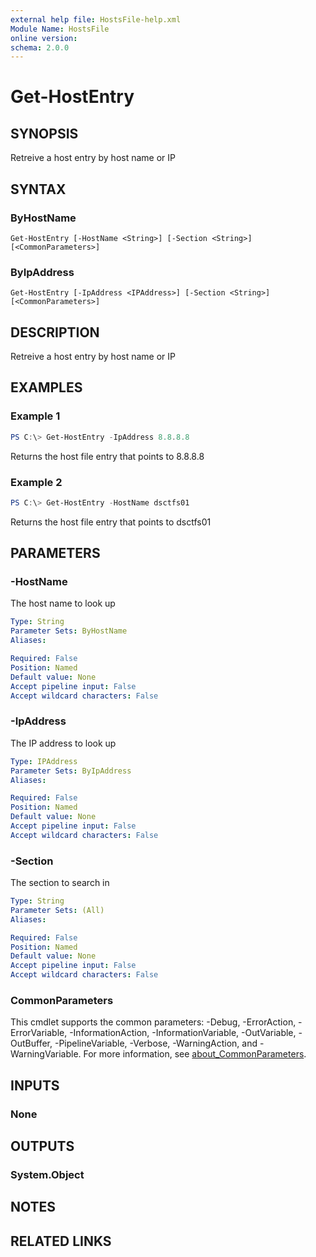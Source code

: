 ```yaml
---
external help file: HostsFile-help.xml
Module Name: HostsFile
online version:
schema: 2.0.0
---
```


# Get-HostEntry

## SYNOPSIS
Retreive a host entry by host name or IP

## SYNTAX

### ByHostName
```
Get-HostEntry [-HostName <String>] [-Section <String>] [<CommonParameters>]
```

### ByIpAddress
```
Get-HostEntry [-IpAddress <IPAddress>] [-Section <String>] [<CommonParameters>]
```

## DESCRIPTION
Retreive a host entry by host name or IP

## EXAMPLES

### Example 1
```powershell
PS C:\> Get-HostEntry -IpAddress 8.8.8.8
```

Returns the host file entry that points to 8.8.8.8

### Example 2
```powershell
PS C:\> Get-HostEntry -HostName dsctfs01
```

Returns the host file entry that points to dsctfs01

## PARAMETERS

### -HostName
The host name to look up

```yaml
Type: String
Parameter Sets: ByHostName
Aliases:

Required: False
Position: Named
Default value: None
Accept pipeline input: False
Accept wildcard characters: False
```

### -IpAddress
The IP address to look up

```yaml
Type: IPAddress
Parameter Sets: ByIpAddress
Aliases:

Required: False
Position: Named
Default value: None
Accept pipeline input: False
Accept wildcard characters: False
```

### -Section
The section to search in

```yaml
Type: String
Parameter Sets: (All)
Aliases:

Required: False
Position: Named
Default value: None
Accept pipeline input: False
Accept wildcard characters: False
```

### CommonParameters
This cmdlet supports the common parameters: -Debug, -ErrorAction, -ErrorVariable, -InformationAction, -InformationVariable, -OutVariable, -OutBuffer, -PipelineVariable, -Verbose, -WarningAction, and -WarningVariable. For more information, see [about_CommonParameters](http://go.microsoft.com/fwlink/?LinkID=113216).

## INPUTS

### None

## OUTPUTS

### System.Object
## NOTES

## RELATED LINKS
